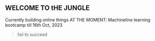 ## WELCOME TO tHE JUNGLE
  
Currently building online things
AT THE MOMENT: Machineline learning bootcamp till 16th Oct, 2023
> fail to succeed
